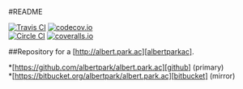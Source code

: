 #README

[![Travis CI](https://secure.travis-ci.org/albertpark/albert.park.ac.png?branch=master)](https://travis-ci.org/albertpark/albert.park.ac)
[![codecov.io](https://codecov.io/github/albertpark/albert.park.ac/coverage.svg?branch=master)](https://codecov.io/github/albertpark/albert.park.ac?branch=master)  
[![Circle CI](https://circleci.com/gh/albertpark/albert.park.ac.svg?branch=master&style=shield)](https://circleci.com/gh/albertpark/albert.park.ac)
[![coveralls.io](https://coveralls.io/repos/albertpark/albert.park.ac/badge.svg?branch=master&service=github)](https://coveralls.io/github/albertpark/albert.park.ac?branch=master)

##Repository for a [http://albert.park.ac][albertparkac].

*[https://github.com/albertpark/albert.park.ac][github] (primary)  
*[https://bitbucket.org/albertpark/albert.park.ac][bitbucket] (mirror)

[github]: https://github.com/albertpark/albert.park.ac
[bitbucket]: https://bitbucket.org/albertpark/albert.park.ac
[albertparkac]: http://albert.park.ac
